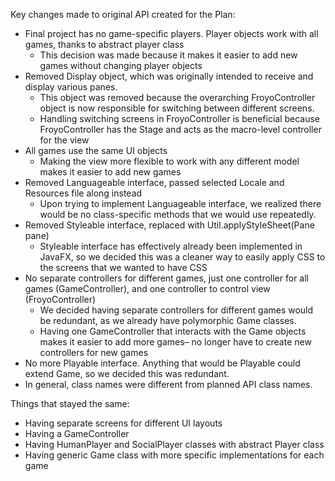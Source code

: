 Key changes made to original API created for the Plan:
 * Final project has no game-specific players. Player objects work with all games, thanks to abstract player class
    * This decision was made because it makes it easier to add new games without changing player objects
 * Removed Display object, which was originally intended to receive and display various panes. 
    * This object was removed because the overarching FroyoController object is now responsible for switching between different screens. 
    * Handling switching screens in FroyoController is beneficial because FroyoController has the Stage and acts as the macro-level controller for the view
 * All games use the same UI objects
    * Making the view more flexible to work with any different model makes it easier to add new games
 * Removed Languageable interface, passed selected Locale and Resources file along instead
    * Upon trying to implement Languageable interface, we realized there would be no class-specific methods that we would use repeatedly. 
 * Removed Styleable interface, replaced with Util.applyStyleSheet(Pane pane)
    * Styleable interface has effectively already been implemented in JavaFX, so we decided this was a cleaner way to easily apply CSS to the screens that we wanted to have CSS
 * No separate controllers for different games, just one controller for all games (GameController), and one controller to control view (FroyoController)
    * We decided having separate controllers for different games would be redundant, as we already have polymorphic Game classes. 
    * Having one GameController that interacts with the Game objects makes it easier to add more games– no longer have to create new controllers for new games
 * No more Playable interface. Anything that would be Playable could extend Game, so we decided this was redundant.  
 * In general, class names were different from planned API class names. 

Things that stayed the same:
 * Having separate screens for different UI layouts
 * Having a GameController 
 * Having HumanPlayer and SocialPlayer classes with abstract Player class
 * Having generic Game class with more specific implementations for each game